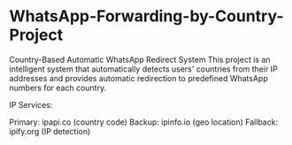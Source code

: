 # WhatsApp-Forwarding-by-Country-Project
Country-Based Automatic WhatsApp Redirect System
This project is an intelligent system that automatically detects users' countries from their IP addresses and provides automatic redirection to predefined WhatsApp numbers for each country.

IP Services:

Primary: ipapi.co (country code)
Backup: ipinfo.io (geo location)
Fallback: ipify.org (IP detection)
